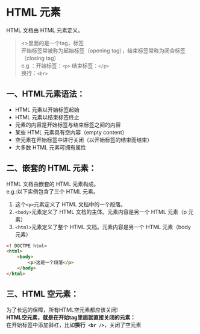 # HTML 元素
HTML 文档由 HTML 元素定义。  
> <>里面的是一个tag，标签  
> 开始标签常被称为起始标签（opening tag），结束标签常称为闭合标签（closing tag）  
> e.g.：开始标签：`<p>`   结束标签：`</p>`  
> 换行：`<br>`

## 一、HTML元素语法：
* HTML 元素以开始标签起始
* HTML 元素以结束标签终止
* 元素的内容是开始标签与结束标签之间的内容
* 某些 HTML 元素具有空内容（empty content）
* 空元素在开始标签中进行关闭（以开始标签的结束而结束）
* 大多数 HTML 元素可拥有属性


## 二、嵌套的 HTML 元素：
HTML 文档由嵌套的 HTML 元素构成。  
e.g.:以下实例包含了三个 HTML 元素。
1. 这个` <p> `元素定义了 HTML 文档中的一个段落。
2. `<body>`元素定义了 HTML 文档的主体。元素内容是另一个 HTML 元素（p 元素）  
3. ` <html> `元素定义了整个 HTML 文档。元素内容是另一个 HTML 元素（body 元素）

```html
<! DOCTPE html>
<html>
    <body>
        <p>这是一个段落</p>
    </body>
</html>
```


## 三、HTML 空元素：
为了长远的保障，所有HTML空元素都应该关闭!  
**HTML空元素，就是在开始tag里面就直接关闭的元素：**  
在开始标签中添加斜杠，比如**换行` <br />`**，关闭了空元素


